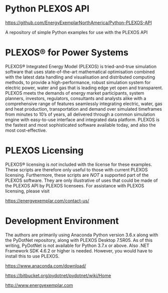 # Python PLEXOS API
https://github.com/EnergyExemplarNorthAmerica/Python-PLEXOS-API

A repository of simple Python examples for use with the PLEXOS API

# PLEXOS® for Power Systems
PLEXOS® Integrated Energy Model (PLEXOS) is tried-and-true simulation software that uses state-of-the-art
mathematical optimisation combined with the latest data handling and visualisation and distributed computing 
methods, to provide a high-performance, robust simulation system for electric power, water and gas that is 
leading edge yet open and transparent. PLEXOS meets the demands of energy market participants, system planners,
investors, regulators, consultants and analysts alike with a comprehensive range of features seamlessly integrating
electric, water, gas and heat production, transportation and demand over simulated timeframes from minutes to 10’s 
of years, all delivered through a common simulation engine with easy-to-use interface and integrated data platform. 
PLEXOS is the fastest and most sophisticated software available today, and also the most cost-effective.

# PLEXOS Licensing
PLEXOS® licensing is *not* included with the license for these examples. These scripts are therefore only useful to
those with current PLEXOS licensing. Furthermore, these scripts are *NOT* a supported part of the PLEXOS software.
They are only illustrative of uses that could be made of the PLEXOS API by PLEXOS licensees.
For assistance with PLEXOS licensing, please visit

https://energyexemplar.com/contact-us/

# Development Environment
The authors are primarily using Anaconda Python version 3.6.x along with the PyDotNet repository, along with PLEXOS Desktop 7.5R05. 
As of this writing, PyDotNet is not available for Python 3.7.x or above.
Also .NET Framework SDK 4.6.2 or higher is needed. However, you would have to install this to use PLEXOS.

https://www.anaconda.com/download/

https://bitbucket.org/pydotnet/pydotnet/wiki/Home

http://www.energyexemplar.com


